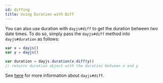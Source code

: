 ```yaml
---
id: diffing
title: Using Duration with Diff
---
```


You can also use duration with `dayjs#diff` to get the duration between two date times. To do so, simply pass the `dayjs#diff` method into `dayjs#duration` as follows:

```javascript
var x = dayjs()
var y = dayjs()

var duration = dayjs.duration(x.diff(y))
// returns duration object with the duration between x and y
```  
See [here](../display/difference) for more information about `dayjs#diff`.
